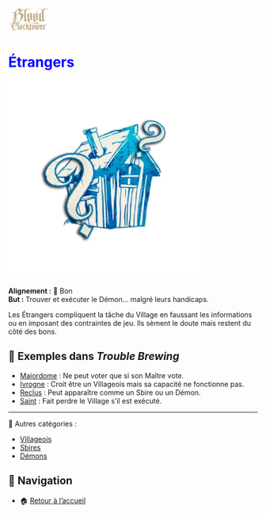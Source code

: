 <p align="left">
  <a href="/botc-fr-bambi/">
    <img src="./images/logo.png" alt="Accueil BotC FR" width="80">
  </a>
</p>

# <span style="color:blue">Étrangers</span>  

![<span style="color:blue">Étrangers</span>](./images/Generic_outsider.png)  

**Alignement :** 🔵 Bon  
**But :** Trouver et exécuter le Démon… malgré leurs handicaps.  

Les Étrangers compliquent la tâche du Village en faussant les informations ou en imposant des contraintes de jeu. 
Ils sèment le doute mais restent du côté des bons. 

## 📌 Exemples dans *Trouble Brewing*  
- [Majordome](./trouble_brewing/majordome.md) : Ne peut voter que si son Maître vote.  
- [Ivrogne](./trouble_brewing/ivrogne.md) : Croit être un Villageois mais sa capacité ne fonctionne pas.  
- [Reclus](./trouble_brewing/reclus.md) : Peut apparaître comme un Sbire ou un Démon.  
- [Saint](./trouble_brewing/saint.md) : Fait perdre le Village s’il est exécuté.  

---

🔗 Autres catégories :  
- [Villageois](villageois.md)  
- [Sbires](sbires.md)  
- [Démons](demons.md)  

## 📂 Navigation 
- 🏠 [Retour à l’accueil](/botc-fr-bambi/)  
